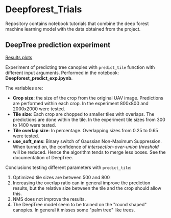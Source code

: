 # Deepforest_Trials
Repository contains notebook tutorials that combine the deep forest machine learning model with the data obtained from the project. 

## DeepTree prediction experiment

[Results plots](https://nlesc.sharepoint.com/:f:/s/XAI4GEO/ElGyoojqYWRAqInJ1wlrijkBwGob-afGV5LXGkkb5Y9ULw?e=WwfzEd)

Experiment of predicting tree canopies with `predict_tile` function with different input arguments. Performed in the notebook:  **Deepforest_predict_exp.ipynb**. 

The variables are:

- **Crop size**: the size of the crop from the original UAV image. Predictions are performed within each crop. In the experiment 800x800 and 2000x2000 were tested.
- **Tile size**: Each crop are chopped to smaller tiles with overlaps. The predictions are done within the tile. In the experiment tile sizes from 300 to 1400 were tested.
- **Tile overlap size**: In percentage. Overlapping  sizes from 0.25 to 0.65 were tested.
- **use_soft_nms**: Binary switch of Gaussian Non-Maximum Suppression. When turned on, the confidence of *intersection-over-union threshold* will be reduced. Hence the algorithm tends to merge less boxes. See the documentation of DeepTree.

Conclusions testing different parameters with `predict_tile`:

1. Optimized tile sizes are between 500 and 800
2. Increasing the overlap ratio can in general improve the prediction results, but the relative size between the tile and the crop should allow this.
3. NMS does not improve the results.
4. The DeepTree model seem to be trained on the "round shaped" canopies. In general it misses some "palm tree" like trees.